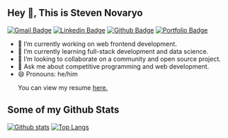 ## Hey 👋, This is Steven Novaryo
[![Gmail Badge](https://img.shields.io/badge/-steven.novaryo@gmail.com-c14438?style=flat&logo=Gmail&logoColor=white&link=mailto:steven.novaryo@gmail.com)](mailto:steven.novaryo@gmail.com) 
[![Linkedin Badge](https://img.shields.io/badge/-stevennovaryo-0072b1?style=flat&logo=Linkedin&logoColor=white&link=https://www.linkedin.com/in/steven-novaryo-67944b1b7/)](https://www.linkedin.com/in/stevennovaryo/) [![Github Badge](https://img.shields.io/badge/-stevennovaryo-grey?style=flat&logo=github&logoColor=white&link=https://github.com/stevennovaryo/)](https://www.github.com/stevennovaryo/) [![Portfolio Badge](https://img.shields.io/badge/portfolio-web-blue?style=flat&link=https://stevennovaryo.github.io/personal-blog//)](https://stevennovaryo.github.io/personal-blog//) <p align='left'>
- 🔭 I’m currently working on web frontend development.
- 🌱 I’m currently learning full-stack development and data science.
- 👯 I’m looking to collaborate on a community and open source project.
- 💬 Ask me about competitive programming and web development.
- 😄 Pronouns: he/him</p><p align='left'> You can view my resume <a href='https://drive.google.com/file/d/1J2C2Qg2aER3TYU-iQbUOt6e2BtkUkq6V/view?usp=sharing ' target=_blank><u>here</u>.</a></p>
## Some of my Github Stats

[![Github stats](https://github-readme-stats.vercel.app/api?username=stevennovaryo&show_icons=true&include_all_commits=true&theme=radical)](https://github.com/stevennovaryo/github-readme-stats)
[![Top Langs](https://github-readme-stats.vercel.app/api/top-langs/?username=stevennovaryo&layout=compact&theme=radical)](https://github.com/stevennovaryo/github-readme-stats)
